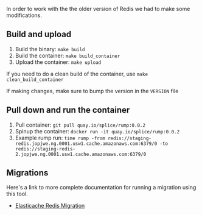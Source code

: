 In order to work with the the older version of Redis we had to make some modifications.

## Build and upload

1. Build the binary: `make build`
2. Build the container: `make build_container`
3. Upload the container: `make upload`

If you need to do a clean build of the container, use `make clean_build_container`

If making changes, make sure to bump the version in the `VERSION` file

## Pull down and run the container

1. Pull container: `git pull quay.io/splice/rump:0.0.2`
2. Spinup the container: `docker run -it quay.io/splice/rump:0.0.2`
3. Example rump run: `time rump -from redis://staging-redis.jopjwe.ng.0001.usw1.cache.amazonaws.com:6379/0 -to redis://staging-redis-2.jopjwe.ng.0001.usw1.cache.amazonaws.com:6379/0`

## Migrations

Here's a link to more complete documentation for running a migration using this tool.

- [Elasticache Redis Migration](https://www.notion.so/splice/Elasticache-Redis-Migration-dbb7d37a75804d0da663023424ac6dbb)
